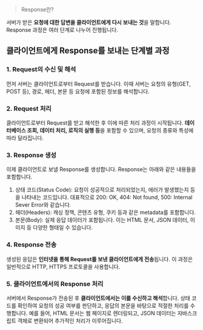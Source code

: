 > Response란?

서버가 받은 **요청에 대한 답변을 클라이언트에게 다시 보내는 것**을 말합니다. 
Response 과정은 여러 단계로 나누어 진행됩니다.
> 

## 클라이언트에게 Response를 보내는 단계별 과정

### 1. Request의 수신 및 해석

먼저 서버는 클라이언트로부터 Request를 받습니다. 이때 서버는 요청의 유형(GET, POST 등), 경로, 헤더, 본문 등 요청에 포함된 정보를 해석합니다.

### 2. Request 처리

클라이언트로부터 Request를 받고 해석한 후 이에 따른 처리 과정이 시작됩니다. **데이터베이스 조회, 데이터 처리, 로직의 실행 등**을 포함할 수 있으며, 요청의 종류와 특성에 따라 달라집니다.

### 3. Response 생성

이제 클라이언트로 보낼  Response를 생성합니다. Response는 아래와 같은 내용들을 포함합니다.

1. 상태 코드(Status Code): 요청이 성공적으로 처리되었는지, 에러가 발생했는지 등을 나타내는 코드입니다. 대표적으로 200: OK, 404: Not found, 500: Internal Sever Error와 같습니다.
2. 헤더(Headers): 캐싱 정책, 콘텐츠 유형, 쿠키 등과 같은 metadata를 포함합니다.
3. 본문(Body): 실제 응답 데이터가 포함됩니다. 이는 HTML 문서, JSON 데이터, 이미지 등 다양한 형태일 수 있습니다.

### 4. Response 전송

생성된 응답은 **인터넷을 통해 Request를 보낸 클라이언트에게 전송**됩니다. 이 과정은 일반적으로 HTTP, HTTPS 프로토콜을 사용합니다.

### 5. 클라이언트에서의 Response 처리

서버에서 Response가 전송된 후 **클라이언트에서는 이를 수신하고 해석**합니다. 상태 코드를 확인하여 요청의 성공 여부를 판단하고, 응답의 본문을 바탕으로 적절한 처리를 수행합니다. 예를 들어, HTML 문서는 웹 페이지로 렌더링되고, JSON 데이터는 자바스크립트 객체로 변환되어 추가적인 처리가 이루어집니다.
